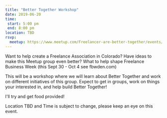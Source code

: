 ```yaml
---
title: "Better Together Workshop"
date: 2019-06-20
time:
 start: 5:00 pm
 end: 8:00 pm
location: TBD
rsvp:
  meetup: https://www.meetup.com/Freelancer-are-better-together/events/261969498/
---
```


Want to help create a Freelance Association in Colorado? Have ideas to make this Meetup group even better? What to help shape Freelance Business Week (this Sept 30 - Oct 4 see fbwden.com)

This will be a workshop where we will learn about Better Together and work on different initiatives of this group. Expect to get in groups, work on things your interested in, and help build Better Together!

I'll try and get food provided!

Location TBD and Time is subject to change, please keep an eye on this event.
